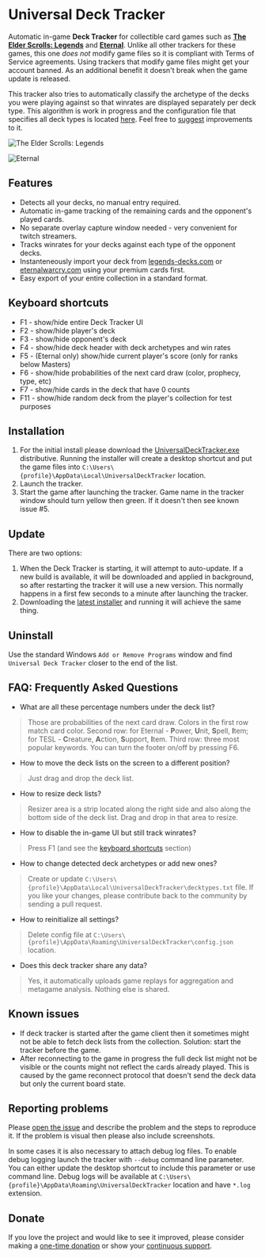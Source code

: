 # Universal Deck Tracker
Automatic in-game **Deck Tracker** for collectible card games such as [**The Elder Scrolls: Legends**](https://legends.bethesda.net) and [**Eternal**](https://www.eternalcardgame.com/). Unlike all other trackers for these games, this one *does not* modify game files so it is compliant with Terms of Service agreements. Using trackers that modify game files might get your account banned. As an additional benefit it doesn't break when the game update is released.

This tracker also tries to automatically classify the archetype of the decks you were playing against so that winrates are displayed separately per deck type. This algorithm is work in progress and the configuration file that specifies all deck types is located [here](DeckTracker.Common/decktypes.txt). Feel free to [suggest](https://github.com/extesy/DeckTracker/issues) improvements to it.

![The Elder Scrolls: Legends](https://user-images.githubusercontent.com/65872/27020491-b9daea98-4ef6-11e7-8ce4-7c59df1853a7.jpg)

![Eternal](https://cloud.githubusercontent.com/assets/65872/26518058/aba71222-425c-11e7-8392-ed9981a23c8b.jpg)

## Features
* Detects all your decks, no manual entry required.
* Automatic in-game tracking of the remaining cards and the opponent's played cards.
* No separate overlay capture window needed - very convenient for twitch streamers.
* Tracks winrates for your decks against each type of the opponent decks.
* Instanteneously import your deck from [legends-decks.com](http://www.legends-decks.com) or [eternalwarcry.com](https://eternalwarcry.com) using your premium cards first.
* Easy export of your entire collection in a standard format.

## Keyboard shortcuts
* F1 - show/hide entire Deck Tracker UI
* F2 - show/hide player's deck
* F3 - show/hide opponent's deck
* F4 - show/hide deck header with deck archetypes and win rates
* F5 - (Eternal only) show/hide current player's score (only for ranks below Masters)
* F6 - show/hide probabilities of the next card draw (color, prophecy, type, etc)
* F7 - show/hide cards in the deck that have 0 counts
* F11 - show/hide random deck from the player's collection for test purposes

## Installation
1. For the initial install please download the [UniversalDeckTracker.exe](https://github.com/extesy/DeckTracker/releases/latest) distributive. Running the installer will create a desktop shortcut and put the game files into `C:\Users\{profile}\AppData\Local\UniversalDeckTracker` location.
2. Launch the tracker.
3. Start the game after launching the tracker. Game name in the tracker window should turn yellow then green. If it doesn't then see known issue #5.

## Update
There are two options:
1. When the Deck Tracker is starting, it will attempt to auto-update. If a new build is available, it will be downloaded and applied in background, so after restarting the tracker it will use a new version. This normally happens in a first few seconds to a minute after launching the tracker.
2. Downloading the [latest installer](https://github.com/extesy/DeckTracker/releases/latest) and running it will achieve the same thing.

## Uninstall
Use the standard Windows `Add or Remove Programs` window and find `Universal Deck Tracker` closer to the end of the list.

## FAQ: Frequently Asked Questions
* What are all these percentage numbers under the deck list?
> Those are probabilities of the next card draw. Colors in the first row match card color. Second row: for Eternal - **P**ower, **U**nit, **S**pell, **I**tem; for TESL - **C**reature, **A**ction, **S**upport, **I**tem. Third row: three most popular keywords. You can turn the footer on/off by pressing F6.
* How to move the deck lists on the screen to a different position?
> Just drag and drop the deck list.
* How to resize deck lists?
> Resizer area is a strip located along the right side and also along the bottom side of the deck list. Drag and drop in that area to resize.
* How to disable the in-game UI but still track winrates?
> Press F1 (and see the [keyboard shortcuts](#keyboard-shortcuts) section)
* How to change detected deck archetypes or add new ones?
> Create or update `C:\Users\{profile}\AppData\Local\UniversalDeckTracker\decktypes.txt` file. If you like your changes, please contribute back to the community by sending a pull request.
* How to reinitialize all settings?
> Delete config file at `C:\Users\{profile}\AppData\Roaming\UniversalDeckTracker\config.json` location.
* Does this deck tracker share any data?
> Yes, it automatically uploads game replays for aggregation and metagame analysis. Nothing else is shared.

## Known issues
* If deck tracker is started after the game client then it sometimes might not be able to fetch deck lists from the collection. Solution: start the tracker before the game.
* After reconnecting to the game in progress the full deck list might not be visible or the counts might not reflect the cards already played. This is caused by the game reconnect protocol that doesn't send the deck data but only the current board state.

## Reporting problems
Please [open the issue](https://github.com/extesy/DeckTracker/issues) and describe the problem and the steps to reproduce it. If the problem is visual then please also include screenshots.

In some cases it is also necessary to attach debug log files. To enable debug logging launch the tracker with `--debug` command line parameter. You can either update the desktop shortcut to include this parameter or use command line. Debug logs will be available at `C:\Users\{profile}\AppData\Roaming\UniversalDeckTracker` location and have `*.log` extension.

## Donate
If you love the project and would like to see it improved, please consider making a [one-time donation](https://www.paypal.me/OlegAnashkin) or show your [continuous support](https://gratipay.com/Deck-Tracker/).
